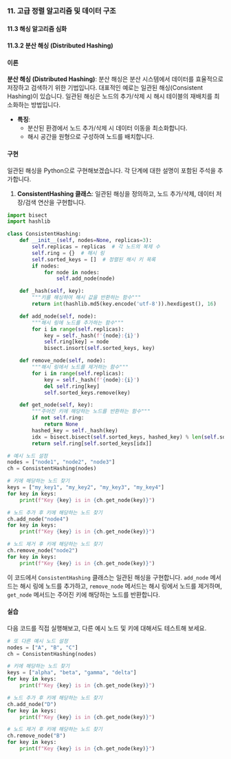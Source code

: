 ### 11. 고급 정렬 알고리즘 및 데이터 구조

#### 11.3 해싱 알고리즘 심화 

#### 11.3.2 분산 해싱 (Distributed Hashing)

#### 이론
**분산 해싱 (Distributed Hashing)**: 분산 해싱은 분산 시스템에서 데이터를 효율적으로 저장하고 검색하기 위한 기법입니다. 대표적인 예로는 일관된 해싱(Consistent Hashing)이 있습니다. 일관된 해싱은 노드의 추가/삭제 시 해시 테이블의 재배치를 최소화하는 방법입니다.
- **특징**:
  - 분산된 환경에서 노드 추가/삭제 시 데이터 이동을 최소화합니다.
  - 해시 공간을 원형으로 구성하여 노드를 배치합니다.

#### 구현
일관된 해싱을 Python으로 구현해보겠습니다. 각 단계에 대한 설명이 포함된 주석을 추가합니다.

1. **ConsistentHashing 클래스**: 일관된 해싱을 정의하고, 노드 추가/삭제, 데이터 저장/검색 연산을 구현합니다.

```python
import bisect
import hashlib

class ConsistentHashing:
    def __init__(self, nodes=None, replicas=3):
        self.replicas = replicas  # 각 노드의 복제 수
        self.ring = {}  # 해시 링
        self.sorted_keys = []  # 정렬된 해시 키 목록
        if nodes:
            for node in nodes:
                self.add_node(node)

    def _hash(self, key):
        """키를 해싱하여 해시 값을 반환하는 함수"""
        return int(hashlib.md5(key.encode('utf-8')).hexdigest(), 16)

    def add_node(self, node):
        """해시 링에 노드를 추가하는 함수"""
        for i in range(self.replicas):
            key = self._hash(f'{node}:{i}')
            self.ring[key] = node
            bisect.insort(self.sorted_keys, key)

    def remove_node(self, node):
        """해시 링에서 노드를 제거하는 함수"""
        for i in range(self.replicas):
            key = self._hash(f'{node}:{i}')
            del self.ring[key]
            self.sorted_keys.remove(key)

    def get_node(self, key):
        """주어진 키에 해당하는 노드를 반환하는 함수"""
        if not self.ring:
            return None
        hashed_key = self._hash(key)
        idx = bisect.bisect(self.sorted_keys, hashed_key) % len(self.sorted_keys)
        return self.ring[self.sorted_keys[idx]]

# 예시 노드 설정
nodes = ["node1", "node2", "node3"]
ch = ConsistentHashing(nodes)

# 키에 해당하는 노드 찾기
keys = ["my_key1", "my_key2", "my_key3", "my_key4"]
for key in keys:
    print(f"Key {key} is in {ch.get_node(key)}")

# 노드 추가 후 키에 해당하는 노드 찾기
ch.add_node("node4")
for key in keys:
    print(f"Key {key} is in {ch.get_node(key)}")

# 노드 제거 후 키에 해당하는 노드 찾기
ch.remove_node("node2")
for key in keys:
    print(f"Key {key} is in {ch.get_node(key)}")
```

이 코드에서 `ConsistentHashing` 클래스는 일관된 해싱을 구현합니다. `add_node` 메서드는 해시 링에 노드를 추가하고, `remove_node` 메서드는 해시 링에서 노드를 제거하며, `get_node` 메서드는 주어진 키에 해당하는 노드를 반환합니다.

#### 실습
다음 코드를 직접 실행해보고, 다른 예시 노드 및 키에 대해서도 테스트해 보세요.

```python
# 또 다른 예시 노드 설정
nodes = ["A", "B", "C"]
ch = ConsistentHashing(nodes)

# 키에 해당하는 노드 찾기
keys = ["alpha", "beta", "gamma", "delta"]
for key in keys:
    print(f"Key {key} is in {ch.get_node(key)}")

# 노드 추가 후 키에 해당하는 노드 찾기
ch.add_node("D")
for key in keys:
    print(f"Key {key} is in {ch.get_node(key)}")

# 노드 제거 후 키에 해당하는 노드 찾기
ch.remove_node("B")
for key in keys:
    print(f"Key {key} is in {ch.get_node(key)}")
```
